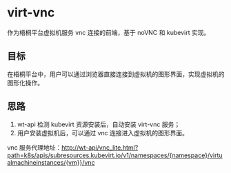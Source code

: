 # virt-vnc

作为梧桐平台虚拟机服务 vnc 连接的前端，基于 noVNC 和 kubevirt 实现。

## 目标

在梧桐平台中，用户可以通过浏览器直接连接到虚拟机的图形界面，实现虚拟机的图形化操作。

## 思路

1. wt-api 检测 kubevirt 资源安装后，自动安装 virt-vnc 服务；
2. 用户安装虚拟机后，可以通过 vnc 连接进入虚拟机的图形界面。

vnc 服务代理地址：<http://wt-api/vnc_lite.html?path=k8s/apis/subresources.kubevirt.io/v1/namespaces/{namespace}/virtualmachineinstances/{vm}}/vnc>
